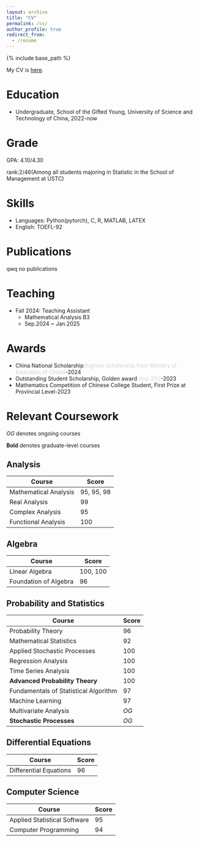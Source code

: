 ```yaml
---
layout: archive
title: "CV"
permalink: /cv/
author_profile: true
redirect_from:
  - /resume
---
```


{% include base_path %}

My CV is [here](../Dongrun_Wu_CV.pdf).

Education
======
* Undergraduate, School of the Gifted Young, University of Science and Technology of China, 2022-now


Grade
=====
GPA: 4.10/4.30

rank:2/46(Among all students majoring in Statistic in the School of Management at USTC)


Skills
======
* Languages: Python(pytorch), C, R, MATLAB, LATEX
* English: TOEFL-92


Publications
======
qwq no publications
  

Teaching
======
* Fall 2024: Teaching Assistant
  * Mathematical Analysis B3
  * Sep.2024 ~ Jan.2025

Awards
======
- China National Scholarship<span style="color: lightgray;">(highest scholarship from Ministry of Education of China)</span>-2024
- Outstanding Student Scholarship, Golden award <span style="color: lightgray;">(top 3%)</span>-2023
- Mathematics Competition of Chinese College Student, First Prize at Provincial Level-2023

Relevant Coursework
======

*OG* denotes ongoing courses 

**Bold** denotes graduate-level courses 

## Analysis  

| Course | Score |
|-------------------------|------|
| Mathematical Analysis | 95, 95, 98 |
| Real Analysis | 99 |
| Complex Analysis | 95 |
| Functional Analysis | 100 |

## Algebra  

| Course | Score |
|-------------------------|------|
| Linear Algebra | 100, 100 |
| Foundation of Algebra | 96 |

## Probability and Statistics  

| Course | Score |
|-----------------------------------|------|
| Probability Theory | 96 |
| Mathematical Statistics | 92 |
| Applied Stochastic Processes | 100 |
| Regression Analysis | 100 |
| Time Series Analysis | 100 |
| **Advanced Probability Theory** | 100 |
| Fundamentals of Statistical Algorithm | 97 |
| Machine Learning | 97 |
| Multivariate Analysis | *OG* |
| **Stochastic Processes** | *OG* |

## Differential Equations  

| Course | Score |
|-------------------------|------|
| Differential Equations | 96 |

## Computer Science  

| Course | Score |
|------------------------------|------|
| Applied Statistical Software | 95 |
| Computer Programming | 94 |
